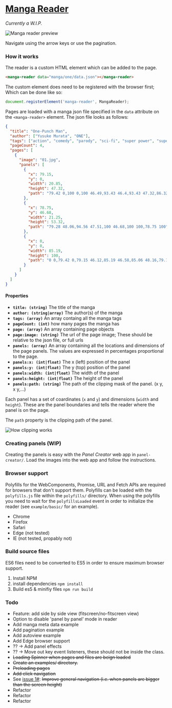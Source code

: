 # [Manga Reader](https://ricklancee.github.io/manga-reader)

*Currently a W.I.P.*

![Manga reader preview](https://github.com/ricklancee/manga-reader/blob/master/reader-preview.gif?raw=true)

Navigate using the arrow keys or use the pagination.

### How it works

The reader is a custom HTML element which can be added to the page. 

```html
<manga-reader data="manga/one/data.json"></manga-reader>
```

The custom element does need to be registered with the browser first; Which can be done like so:

```js
document.registerElement('manga-reader', MangaReader);
```

Pages are loaded with a manga json file specified in the `data` attribute on the `<manga-reader>` element. The json file looks as follows:

```json
{
  "title": "One-Punch Man",
  "author": ["Yusuke Murata", "ONE"],
  "tags": ["action", "comedy", "parody", "sci-fi", "super power", "supernatural"],
  "pageCount": 4,
  "pages": [
    {
      "image": "01.jpg",
      "panels": [
        {
          "x": 79.15,
          "y": 0,
          "width": 20.85,
          "height": 47.32,
          "path": "79.42 0,100 0,100 46.49,93.43 46.4,93.43 47.32,86.32 47.05,86.32 46.4,79.15 45.85"
        },
        {
          "x": 78.75,
          "y": 46.68,
          "width": 21.25,
          "height": 53.32,
          "path": "79.28 48.06,94.56 47.51,100 46.68,100 100,78.75 100"
        },
        {
          "x": 0,
          "y": 0,
          "width": 85.19,
          "height": 100,
          "path": "0 0,79.42 0,79.15 46.12,85.19 46.58,85.06 48.16,79.15 48.25,78.75 100,0 100"
        }
      ]
    }
  ]
}
```

#### Properties
- **`title: (string)`** The title of the manga
- **`author: (string|array)`** The author(s) of the manga
- **`tags: (array)`** An array containg all the manga tags
- **`pageCount: (int)`** how many pages the manga has
- **`page: (array)`** An array containing page objects
- **`page:image: (string)`** The url of the page image; These should be relative to the json file, or full urls
- **`panels: (array)`** An array containing all the locations and dimensions of the page panels. The values are expressed in percentages proportional to the page.
- **`panels:x: (int|float)`** The x (left) position of the panel
- **`panels:y: (int|float)`** The y (top) position of the panel
- **`panels:width: (int|float)`** The width of the panel
- **`panels:height: (int|float)`** The height of the panel
- **`panels:path: (string)`** The path of the clipping mask of the panel. (x y, x y,...)

Each panel has a set of coardinates (`x` and `y`) and dimensions (`width` and `height`). These are the panel boundaries and tells the reader where the panel is on the page.

The `path` property is the clipping path of the panel.

![How clipping works](https://github.com/ricklancee/manga-reader/blob/master/clip-preview.jpg?raw=true)  

### Creating panels (WIP)
Creating the panels is easy with the *Panel Creator* web app in `panel-creator/`. Load the images into the web app and follow the instructions.

### Browser support
Polyfills for the WebComponents, Promise, URL and Fetch APIs are required for browsers that don't support them. Polyfills can be loaded with the `polyfills.js` file within the `polyfills/` directory. When using the polyfills you need to wait for the `polyfillsLoaded` event in order to initialize the reader (see `example/basic/` for an example).

- Chrome  
- Firefox  
- Safari  
- Edge (not tested)  
- IE (not tested, propably not)

### Build source files
ES6 files need to be converted to ES5 in order to ensure maximum browser support.

1. Install NPM
2. install dependencies `npm install`
3. Build es5 & minifiy files `npm run build`

### Todo
- Feature: add side by side view (fitscreen/no-fitscreen view)
- Option to disable 'panel by panel' mode in reader
- Add manga meta data example
- Add pagination example
- Add autoview example
- Add Edge browser support
- ?? -> Add panel effects
- ?? -> Move out key event listeners, these should not be inside the class.
- ~~Loading Spinner when pages and files are beign loaded~~
- ~~Create an examples/ directory.~~
- ~~Preloading pages~~
- ~~Add click navigation~~
- See [issue 1#](https://github.com/ricklancee/manga-reader/issues/1): ~~Improve general navigation (i.e. when panels are bigger than the screen height)~~ 
- Refactor
- Refactor
- Refactor

